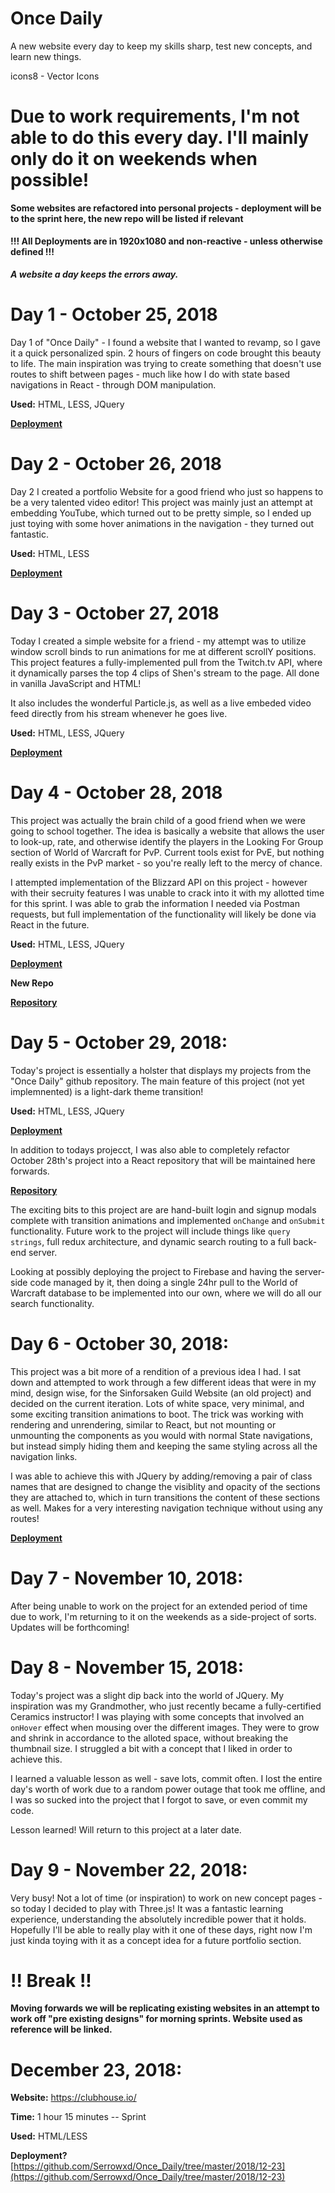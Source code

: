 # Once Daily

A new website every day to keep my skills sharp, test new concepts, and learn new things.

icons8 - Vector Icons

# Due to work requirements, I'm not able to do this every day. I'll mainly only do it on weekends when possible!

**Some websites are refactored into personal projects - deployment will be to the sprint here, the new repo will be listed if relevant**

#### !!! All Deployments are in 1920x1080 and non-reactive - unless otherwise defined !!!

**_A website a day keeps the errors away._**

# Day 1 - October 25, 2018

Day 1 of "Once Daily" - I found a website that I wanted to revamp, so I gave it a quick personalized spin. 2 hours of fingers on code brought this beauty to life. The main inspiration was trying to create something that doesn't use routes to shift between pages - much like how I do with state based navigations in React - through DOM manipulation.

**Used:** HTML, LESS, JQuery

**[Deployment](https://stoic-cray-5537db.netlify.com/)**

# Day 2 - October 26, 2018

Day 2 I created a portfolio Website for a good friend who just so happens to be a very talented video editor! This project was mainly just an attempt at embedding YouTube, which turned out to be pretty
simple, so I ended up just toying with some hover animations in the navigation - they turned out
fantastic.

**Used:** HTML, LESS

**[Deployment](https://ecstatic-bhabha-30485b.netlify.com/)**

# Day 3 - October 27, 2018

Today I created a simple website for a friend - my attempt was to utilize window scroll binds to run animations for me at different scrollY positions. This project features a fully-implemented pull from the Twitch.tv API, where it dynamically parses the top 4 clips of Shen's stream to the page. All done in vanilla JavaScript and HTML!

It also includes the wonderful Particle.js, as well as a live embeded video feed directly from his stream whenever he goes live.

**Used:** HTML, LESS, JQuery

**[Deployment](https://upbeat-hawking-b6bbf8.netlify.com/)**

# Day 4 - October 28, 2018

This project was actually the brain child of a good friend when we were going to school together. The idea is basically a website that allows the user to look-up, rate, and otherwise identify the players in the Looking For Group section of World of Warcraft for PvP. Current tools exist for PvE, but nothing really exists in the PvP market - so you're really left to the mercy of chance.

I attempted implementation of the Blizzard API on this project - however with their secruity features I was unable to crack into it with my allotted time for this sprint. I was able to grab the information I needed via Postman requests, but full implementation of the functionality will likely be done via React in the future.

**Used:** HTML, LESS, JQuery

**[Deployment](https://cocky-almeida-48e403.netlify.com/)**

**New Repo**

**[Repository](https://github.com/Serrowxd/IHLFG)**

# Day 5 - October 29, 2018:

Today's project is essentially a holster that displays my projects from the "Once Daily" github repository. The main feature of this project (not yet implemnented) is a light-dark theme transition!

**Used:** HTML, LESS, JQuery

**[Deployment](https://ecstatic-goodall-f7d3f8.netlify.com/)**

In addition to todays projecct, I was also able to completely refactor October 28th's project into a React repository that will be maintained here forwards.

**[Repository](https://github.com/Serrowxd/IHLFG)**

The exciting bits to this project are are hand-built login and signup modals complete with transition animations and implemented `onChange` and `onSubmit` functionality. Future work to the project will include things like `query strings`, full redux architecture, and dynamic search routing to a full back-end server.

Looking at possibly deploying the project to Firebase and having the server-side code managed by it, then doing a single 24hr pull to the World of Warcraft database to be implemented into our own, where we will do all our search functionality.

# Day 6 - October 30, 2018:

This project was a bit more of a rendition of a previous idea I had. I sat down and attempted to work through a few different ideas that were in my mind, design wise, for the Sinforsaken Guild Website (an old project) and decided on the current iteration. Lots of white space, very minimal, and some exciting transition animations to boot. The trick was working with rendering and unrendering, similar to React, but not mounting or unmounting the components as you would with normal State navigations, but instead simply hiding them and keeping the same styling across all the navigation links.

I was able to achieve this with JQuery by adding/removing a pair of class names that are designed to change the visiblity and opacity of the sections they are attached to, which in turn transitions the content of these sections as well. Makes for a very interesting navigation technique without using any routes!

**[Deployment](https://romantic-mclean-a61458.netlify.com/)**

# Day 7 - November 10, 2018:

After being unable to work on the project for an extended period of time due to work, I'm returning to it on the weekends as a side-project of sorts. Updates will be forthcoming!

# Day 8 - November 15, 2018:

Today's project was a slight dip back into the world of JQuery. My inspiration was my Grandmother, who just recently became a fully-certified Ceramics instructor! I was playing with some concepts that involved an `onHover` effect when mousing over the different images. They were to grow and shrink in accordance to the alloted space, without breaking the thumbnail size. I struggled a bit with a concept that I liked in order to achieve this.

I learned a valuable lesson as well - save lots, commit often. I lost the entire day's worth of work due to a random power outage that took me offline, and I was so sucked into the project that I forgot to save, or even commit my code.

Lesson learned! Will return to this project at a later date.

# Day 9 - November 22, 2018:

Very busy! Not a lot of time (or inspiration) to work on new concept pages - so today I decided to play with Three.js! It was a fantastic learning experience, understanding the absolutely incredible power that it holds. Hopefully I'll be able to really play with it one of these days, right now I'm just kinda toying with it as a concept idea for a future portfolio section.

# !! Break !!

**Moving forwards we will be replicating existing websites in an attempt to work off "pre existing designs" for morning sprints. Website used as reference will be linked.**

# December 23, 2018:

**Website:** https://clubhouse.io/

**Time:** 1 hour 15 minutes -- Sprint

**Used:** HTML/LESS

**Deployment?** [https://github.com/Serrowxd/Once_Daily/tree/master/2018/12-23](https://github.com/Serrowxd/Once_Daily/tree/master/2018/12-23)
